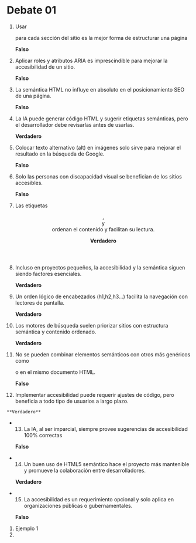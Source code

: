 # Debate 01
1. Usar <div> para cada sección del sitio es la mejor forma de estructurar una página
    
    **Falso**
    
2. Aplicar roles y atributos ARIA es imprescindible para mejorar la accesibilidad de un sitio.
    
    **Falso** 
    
3. La semántica HTML no influye en absoluto en el posicionamiento SEO de una página.
    
    **Falso** 
    
4. La IA puede generar código HTML y sugerir etiquetas semánticas, pero el desarrollador debe revisarlas antes de usarlas.
    
    **Verdadero** 
    
 5. Colocar texto alternativo (alt) en imágenes solo sirve para mejorar el resultado en la búsqueda de Google.
    
    **Falso** 
    
 6. Solo las personas con discapacidad visual se benefician de los sitios accesibles.
    
    **Falso**
    
 7. Las etiquetas <header>, <main> y <footer> ordenan el contenido y facilitan su lectura.
    
    **Verdadero** 
    
 8. Incluso en proyectos pequeños, la accesibilidad y la semántica siguen siendo factores esenciales.
    
    **Verdadero** 
    
 9. Un orden lógico de encabezados (h1,h2,h3…) facilita la navegación con lectores de pantalla.
    
    **Verdadero** 
    
10. Los motores de búsqueda suelen priorizar sitios con estructura semántica y contenido ordenado.
    
    **Verdadero** 
    
11. No se pueden combinar elementos semánticos con otros más genéricos como <div> o <span> en el mismo documento HTML.
    
    **Falso** 
    
  12. Implementar accesibilidad puede requerir ajustes de código, pero beneficia a todo tipo de usuarios a largo plazo.
    
    **Verdadero** 
    
-  13. La IA, al ser imparcial, siempre provee sugerencias de accesibilidad 100% correctas
    
    **Falso**
    
-  14. Un buen uso de HTML5 semántico hace el proyecto más mantenible y promueve la colaboración entre desarrolladores.
    
    **Verdadero**
    
-  15. La accesibilidad es un requerimiento opcional y solo aplica en organizaciones públicas o gubernamentales.
    
    **Falso**

  1. Ejemplo 1
2. 
